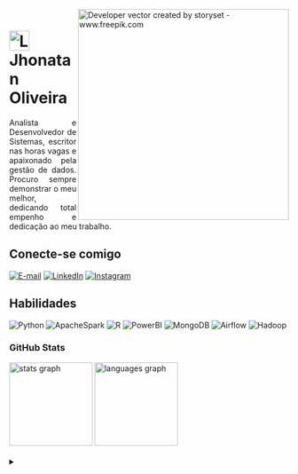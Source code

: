 <img align="right" alt="Developer vector created by storyset - www.freepik.com" height="380" src="https://i.postimg.cc/Rh2ygzcK/Hand-coding-bro.png">

<h1>
    <a href="https://github.com/JhonatanDev0">
     <img align="center" alt="Logo Jhonatan Oliveira" width="36px" src="https://t4.ftcdn.net/jpg/04/64/64/09/360_F_464640910_Bid7MoSLjzV6wv6Ukhks0sx9EhDgljIw.jpg"></a>
    <span>Jhonatan Oliveira</span>
</h1>

<p align="justify">Analista e Desenvolvedor de Sistemas, escritor nas horas vagas e apaixonado pela gestão de dados. Procuro sempre demonstrar o meu melhor, dedicando total empenho e dedicação ao meu trabalho.

## Conecte-se comigo

[![E-mail](https://img.shields.io/badge/-Email-000?style=for-the-badge&logo=microsoft-outlook&logoColor=407BFF&color:FFF)](mailto:jhonatandev0@gmail.com)
[![LinkedIn](https://img.shields.io/badge/-LinkedIn-000?style=for-the-badge&logo=linkedin&logoColor=407BFF&color:FFF)](https://www.linkedin.com/in/jhonatandev/)
[![Instagram](https://img.shields.io/badge/-Instagram-000?style=for-the-badge&logo=instagram&logoColor=407BFF&color:FFF)](https://www.instagram.com/lapplace/)

## Habilidades
![Python](https://img.shields.io/badge/Python-000?style=for-the-badge&logo=python)
![ApacheSpark](https://img.shields.io/badge/Spark-000?style=for-the-badge&logo=ApacheSpark)
![R](https://img.shields.io/badge/R-000?style=for-the-badge&logo=R)
![PowerBI](https://img.shields.io/badge/PowerBI-000?style=for-the-badge&logo=PowerBI)
![MongoDB](https://img.shields.io/badge/MongoDB-000?style=for-the-badge&logo=MongoDB)
![Airflow](https://img.shields.io/badge/AirFlow-000?style=for-the-badge&logo=ApacheAirFlow)
![Hadoop](https://img.shields.io/badge/Hadoop-000?style=for-the-badge&logo=ApacheHadoop)

<h3 align="left">GitHub Stats</h3>

<div align="left">
  <img src="https://github-readme-stats.vercel.app/api?username=jhonatandev0&hide_title=false&hide_rank=false&show_icons=true&include_all_commits=true&count_private=true&disable_animations=false&theme=tokyonight&locale=pt-br&hide_border=false&order=1" height="150" alt="stats graph"  />
  <img src="https://github-readme-stats.vercel.app/api/top-langs?username=jhonatandev0&locale=pt-br&hide_title=false&layout=compact&card_width=320&langs_count=5&theme=tokyonight&hide_border=false&order=2" height="150" alt="languages graph"  />
</div>

<br>

<details align="left">
  <summary></summary> 
 
  - Badges by <a href="https://shields.io/">shields.io</a><br>
  - GitHub Stats by <a href="https://github.com/anuraghazra/github-readme-stats">anuraghazra</a>
  - Developer vector created by <a href="https://www.freepik.com/vectors/developer">storyset - www.freepik.com</a> (edited by author)
 
  <div align="right">Made by <a href="https://github.com/jhonatandev0">EA</a>.</div>

</details>
